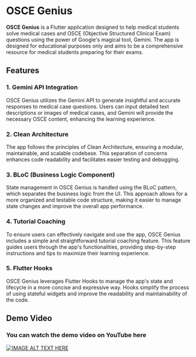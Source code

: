 # OSCE Genius

**OSCE Genius** is a Flutter application designed to help medical students solve medical cases and OSCE (Objective Structured Clinical Exam) questions using the power of Google's magical tool, Gemini. The app is designed for educational purposes only and aims to be a comprehensive resource for medical students preparing for their exams.

## Features

### 1. Gemini API Integration

OSCE Genius utilizes the Gemini API to generate insightful and accurate responses to medical case questions. Users can input detailed text descriptions or images of medical cases, and Gemini will provide the necessary OSCE content, enhancing the learning experience.

### 2. Clean Architecture

The app follows the principles of Clean Architecture, ensuring a modular, maintainable, and scalable codebase. This separation of concerns enhances code readability and facilitates easier testing and debugging.

### 3. BLoC (Business Logic Component)

State management in OSCE Genius is handled using the BLoC pattern, which separates the business logic from the UI. This approach allows for a more organized and testable code structure, making it easier to manage state changes and improve the overall app performance.

### 4. Tutorial Coaching

To ensure users can effectively navigate and use the app, OSCE Genius includes a simple and straightforward tutorial coaching feature. This feature guides users through the app's functionalities, providing step-by-step instructions and tips to maximize their learning experience.

### 5. Flutter Hooks

OSCE Genius leverages Flutter Hooks to manage the app's state and lifecycle in a more concise and expressive way. Hooks simplify the process of using stateful widgets and improve the readability and maintainability of the code.

## Demo Video

### You can watch the demo video on YouTube here

[![IMAGE ALT TEXT HERE](https://img.youtube.com/vi/qr4o2pPtQcY/0.jpg)](https://www.youtube.com/watch?v=qr4o2pPtQcY)
